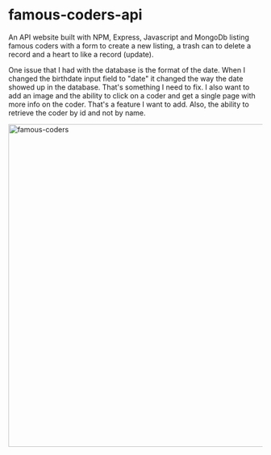 # famous-coders-api

An API website built with NPM, Express, Javascript and MongoDb listing famous coders with a form to create a new listing, a trash can to delete a record and a heart to like a record (update).  

One issue that I had with the database is the format of the date.  When I changed the birthdate input field to "date" it changed the way the date showed up in the database.  That's something I need to fix.  I also want to add an image and the ability to click on a coder and get a single page with more info on the coder.  That's a feature I want to add.  Also, the ability to retrieve the coder by id and not by name.

<img width="640" alt="famous-coders" src="https://user-images.githubusercontent.com/19597150/173237100-903033d3-5bc4-403c-a29c-e48326c1680e.png">
